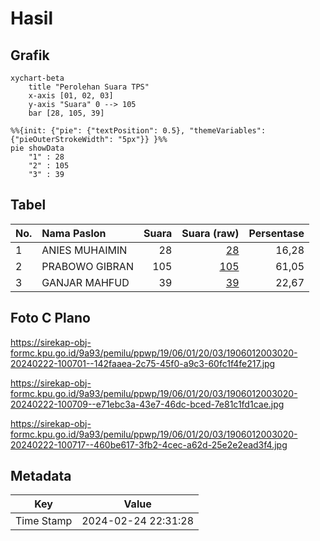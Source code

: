 # Hasil

## Grafik

```mermaid
xychart-beta
    title "Perolehan Suara TPS"
    x-axis [01, 02, 03]
    y-axis "Suara" 0 --> 105
    bar [28, 105, 39]
```

```mermaid
%%{init: {"pie": {"textPosition": 0.5}, "themeVariables": {"pieOuterStrokeWidth": "5px"}} }%%
pie showData
    "1" : 28
    "2" : 105
    "3" : 39
```

## Tabel

| No. | Nama Paslon    | Suara | Suara (raw) | Persentase |
|:--- |:-------------- | -----:| -----------:| ----------:|
| 1   | ANIES MUHAIMIN | 28    | [28][p-1]   | 16,28      |
| 2   | PRABOWO GIBRAN | 105   | [105][p-2]  | 61,05      |
| 3   | GANJAR MAHFUD  | 39    | [39][p-3]   | 22,67      |


[p-1]: https://github.com/gigit-pemilu/pemilu-2024-19-kepulauan-bangka-belitung/blob/main/pilpres/hitung-suara/sub/19-kepulauan-bangka-belitung/sub/06-belitung-timur/sub/01-manggar/sub/2003-padang/sub/020-tps/sub/paslon-1.txt
[p-2]: https://github.com/gigit-pemilu/pemilu-2024-19-kepulauan-bangka-belitung/blob/main/pilpres/hitung-suara/sub/19-kepulauan-bangka-belitung/sub/06-belitung-timur/sub/01-manggar/sub/2003-padang/sub/020-tps/sub/paslon-2.txt
[p-3]: https://github.com/gigit-pemilu/pemilu-2024-19-kepulauan-bangka-belitung/blob/main/pilpres/hitung-suara/sub/19-kepulauan-bangka-belitung/sub/06-belitung-timur/sub/01-manggar/sub/2003-padang/sub/020-tps/sub/paslon-3.txt

## Foto C Plano

https://sirekap-obj-formc.kpu.go.id/9a93/pemilu/ppwp/19/06/01/20/03/1906012003020-20240222-100701--142faaea-2c75-45f0-a9c3-60fc1f4fe217.jpg

https://sirekap-obj-formc.kpu.go.id/9a93/pemilu/ppwp/19/06/01/20/03/1906012003020-20240222-100709--e71ebc3a-43e7-46dc-bced-7e81c1fd1cae.jpg

https://sirekap-obj-formc.kpu.go.id/9a93/pemilu/ppwp/19/06/01/20/03/1906012003020-20240222-100717--460be617-3fb2-4cec-a62d-25e2e2ead3f4.jpg


## Metadata

| Key        | Value               |
| ---------- | ------------------- |
| Time Stamp | 2024-02-24 22:31:28 |



